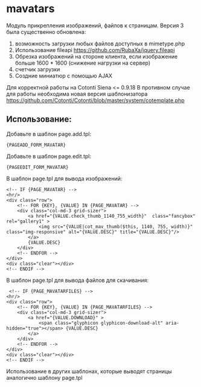 mavatars
========

Модуль прикрепления изображений, файлов к страницам.
Версия 3 была существенно обновлена:
1. возможность загрузки любых файлов доступных в mimetype.php
2. Использование fileapi https://github.com/RubaXa/jquery.fileapi
3. Обрезка изображений на стороне клиента, если изображение больше 1600 * 1600 (снижение нагрузки на сервер)
4. счетчик загрузки
5. Создние миниатюр c помощью AJAX

Для корректной работы на Cotonti Siena <= 0.9.18
В противном случае для работы необходима новая версия шаблонизатора
https://github.com/Cotonti/Cotonti/blob/master/system/cotemplate.php

Использование:
-----------------------

Добавьте в шаблон page.add.tpl:

    {PAGEADD_FORM_MAVATAR}

Добавьте в шаблон page.edit.tpl:

    {PAGEEDIT_FORM_MAVATAR}

В шаблон page.tpl для вывода изображений:

    <!-- IF {PAGE_MAVATAR} -->
    <hr/>
    <div class="row">
        <!-- FOR {KEY}, {VALUE} IN {PAGE_MAVATAR} -->
        <div class="col-md-3 grid-sizer">
            <a href="{VALUE.check_thumb_1140_755_width}"  class="fancybox" rel="gallery1" >
                <img src="{VALUE|cot_mav_thumb($this, 1140, 755, width)}" class="img-responsive" alt="{VALUE.DESC}" title="{VALUE.DESC}"/>
            </a>
            {VALUE.DESC}
        </div>
        <!-- ENDFOR -->
    </div>
    <div class="clear"></div>
    <!-- ENDIF -->

 В шаблон page.tpl для вывода файлов для скачивания:

     <!-- IF {PAGE_MAVATARFILES} -->
    <hr/>
    <div class="row">
        <!-- FOR {KEY}, {VALUE} IN {PAGE_MAVATARFILES} -->
        <div class="col-md-3 grid-sizer">
            <a href="{VALUE.DOWNLOAD}" >
                <span class="glyphicon glyphicon-download-alt" aria-hidden="true"></span> {VALUE.DESC}
            </a>
        </div>
        <!-- ENDFOR -->
    </div>
    <div class="clear"></div>
    <!-- ENDIF -->

Использование в других шаблонах, которые выводят страницы аналогично шаблону page.tpl
